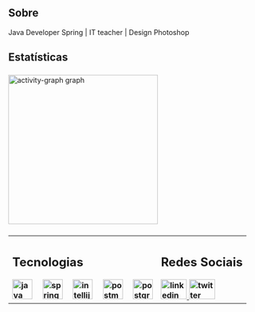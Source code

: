 <h2 align="left">Sobre</h2>
<p align="left">Java Developer Spring | IT teacher | Design Photoshop</p>

###

<h2 align="left">Estatísticas</h2>

###

<div align="left">
  <img src="https://github-readme-activity-graph.vercel.app/graph?username=marcosdj&radius=16&theme=gruvbox&area=true&order=5" height="300" alt="activity-graph graph"  />
</div>

###


<table>
  <tr>
      <th>
        <h2 align="left">Tecnologias</h2>
        <div align="left">
          <img src="https://skillicons.dev/icons?i=java" height="40" alt="java logo"  />
          <img width="12" />
          <img src="https://skillicons.dev/icons?i=spring" height="40" alt="spring logo"  />
          <img width="12" />
          <img src="https://skillicons.dev/icons?i=idea" height="40" alt="intellijidea logo"  />
          <img width="12" />
          <img src="https://skillicons.dev/icons?i=postman" height="40" alt="postman logo"  />
          <img width="12" />
          <img src="https://skillicons.dev/icons?i=postgres" height="40" alt="postgresql logo"  />
        </div>
      </th>
      <th>
        <h2 align="left">Redes Sociais</h2>

  <div align="left">
    <a href="https://www.linkedin.com/in/marcos-roberto-1nf0mrscd3v/" target="_blank">
      <img src="https://raw.githubusercontent.com/maurodesouza/profile-readme-generator/master/src/assets/icons/social/linkedin/default.svg" width="52" height="40" alt="linkedin logo"  />
    </a>
    <a href="https://twitter.com/marcosrcarneiro" target="_blank">
      <img src="https://raw.githubusercontent.com/maurodesouza/profile-readme-generator/master/src/assets/icons/social/twitter/default.svg" width="52" height="40" alt="twitter logo"  />
    </a>
  </div>
      </th>
  </tr>
</table>

###

